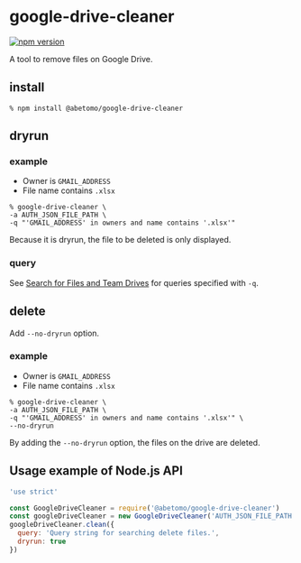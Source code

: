 # google-drive-cleaner

[![npm version](https://badge.fury.io/js/%40abetomo%2Fgoogle-drive-cleaner.svg)](https://badge.fury.io/js/%40abetomo%2Fgoogle-drive-cleaner)

A tool to remove files on Google Drive.

## install
```
% npm install @abetomo/google-drive-cleaner
```

## dryrun
### example
* Owner is `GMAIL_ADDRESS`
* File name contains `.xlsx`

```
% google-drive-cleaner \
-a AUTH_JSON_FILE_PATH \
-q "'GMAIL_ADDRESS' in owners and name contains '.xlsx'"
```

Because it is dryrun, the file to be deleted is only displayed.

### query
See [Search for Files and Team Drives](https://developers.google.com/drive/v3/web/search-parameters) for queries specified with `-q`.


## delete
Add `--no-dryrun` option.

### example
* Owner is `GMAIL_ADDRESS`
* File name contains `.xlsx`

```
% google-drive-cleaner \
-a AUTH_JSON_FILE_PATH \
-q "'GMAIL_ADDRESS' in owners and name contains '.xlsx'" \
--no-dryrun
```

By adding the `--no-dryrun` option, the files on the drive are deleted.

## Usage example of Node.js API
```javascript
'use strict'

const GoogleDriveCleaner = require('@abetomo/google-drive-cleaner')
const googleDriveCleaner = new GoogleDriveCleaner('AUTH_JSON_FILE_PATH')
googleDriveCleaner.clean({
  query: 'Query string for searching delete files.',
  dryrun: true
})
```
